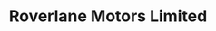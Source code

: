 ---
title: "Roverlane Motors Limited"
url: /nairobi/roverlane-motors-limited/
shop: Autowerkstatt
---